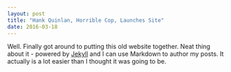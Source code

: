 ```yaml
---
layout: post
title: "Hank Quinlan, Horrible Cop, Launches Site"
date: 2016-03-18
---
```


Well. Finally got around to putting this old website together. Neat thing about it - powered by [Jekyll](http://jekyllrb.com) and I can use Markdown to author my posts. It actually is a lot easier than I thought it was going to be.
